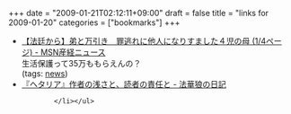 +++
date = "2009-01-21T02:12:11+09:00"
draft = false
title = "links for 2009-01-20"
categories = ["bookmarks"]
+++

<ul class="delicious"><li>
                <div class="delicious-link"><a href="http://sankei.jp.msn.com/affairs/trial/090117/trl0901171224001-n1.htm">【法廷から】弟と万引き　罪逃れに他人になりすました４児の母 (1/4ページ) - MSN産経ニュース</a></div>
                <div class="delicious-extended">生活保護って35万ももらえんの？</div>
                <div class="delicious-tags">(tags: <a href="http://delicious.com/nobu666/news">news</a>)</div>
            </li><li>
                <div class="delicious-link"><a href="http://d.hatena.ne.jp/hokke-ookami/20090117/1232170184">『ヘタリア』作者の浅さと、読者の責任と - 法華狼の日記</a></div>
                
                
            </li></ul>
